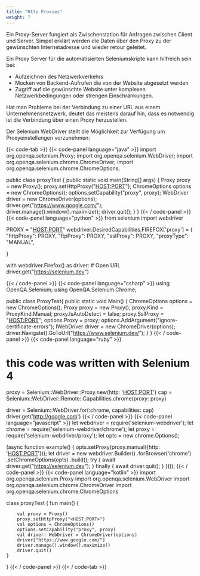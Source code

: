 ```yaml
---
title: "Http Proxies"
weight: 7
---
```


Ein Proxy-Server fungiert als Zwischenstation für Anfragen zwischen
Client und Server. Simpel erklärt werden die Daten über den Proxy zu der
gewünschten Internetadresse und wieder retour geleitet.

Ein Proxy Server für die automatisierten Seleniumskripte kann hilfreich 
sein bei:
- Aufzeichnen des Netzwerkverkehrs
- Mocken von Backend-Aufrufen die von der Website abgesetzt werden
- Zugriff auf die gewünschte Website unter komplexen Netzwerkbedingungen oder 
strengen Einschränkungen.

Hat man Probleme bei der Verbindung zu einer URL aus einem Unternehmensnetzwerk, 
deutet das meistens darauf hin, dass es notwendig ist die Verbindung über
einen Proxy herzustellen.

Der Selenium WebDriver stellt die Möglichkeit zur Verfügung um
Proxyeinstellungen vorzunehmen:

{{< code-tab >}}
  {{< code-panel language="java" >}}
import org.openqa.selenium.Proxy;
import org.openqa.selenium.WebDriver;
import org.openqa.selenium.chrome.ChromeDriver;
import org.openqa.selenium.chrome.ChromeOptions;

public class proxyTest {
  public static void main(String[] args) {
    Proxy proxy = new Proxy();
    proxy.setHttpProxy("<HOST:PORT>");
    ChromeOptions options = new ChromeOptions();
    options.setCapability("proxy", proxy);
    WebDriver driver = new ChromeDriver(options);
    driver.get("https://www.google.com/");
    driver.manage().window().maximize();
    driver.quit();
  }
}
  {{< / code-panel >}}
  {{< code-panel language="python" >}}
from selenium import webdriver

PROXY = "<HOST:PORT>"
webdriver.DesiredCapabilities.FIREFOX['proxy'] = {
    "httpProxy": PROXY,
    "ftpProxy": PROXY,
    "sslProxy": PROXY,
    "proxyType": "MANUAL",

}

with webdriver.Firefox() as driver:
    # Open URL
    driver.get("https://selenium.dev")

  {{< / code-panel >}}
  {{< code-panel language="csharp" >}}
using OpenQA.Selenium;
using OpenQA.Selenium.Chrome;

public class ProxyTest{
  public static void Main() {
    ChromeOptions options = new ChromeOptions();
    Proxy proxy = new Proxy();
    proxy.Kind = ProxyKind.Manual;
    proxy.IsAutoDetect = false;
    proxy.SslProxy = "<HOST:PORT>";
    options.Proxy = proxy;
    options.AddArgument("ignore-certificate-errors");
    IWebDriver driver = new ChromeDriver(options);
    driver.Navigate().GoToUrl("https://www.selenium.dev/");
  }
}
  {{< / code-panel >}}
  {{< code-panel language="ruby" >}}
# this code was written with Selenium 4

proxy = Selenium::WebDriver::Proxy.new(http: '<HOST:PORT>')
cap   = Selenium::WebDriver::Remote::Capabilities.chrome(proxy: proxy)

driver = Selenium::WebDriver.for(:chrome, capabilities: cap)
driver.get('http://google.com')
  {{< / code-panel >}}
  {{< code-panel language="javascript" >}}
let webdriver = require('selenium-webdriver');
let chrome = require('selenium-webdriver/chrome');
let proxy = require('selenium-webdriver/proxy');
let opts = new chrome.Options();

(async function example() {
  opts.setProxy(proxy.manual({http: '<HOST:PORT>'}));
  let driver = new webdriver.Builder()
    .forBrowser('chrome')
    .setChromeOptions(opts)
    .build();
  try {
    await driver.get("https://selenium.dev");
  }
  finally {
   await driver.quit();
  }
}());
  {{< / code-panel >}}
  {{< code-panel language="kotlin" >}}
import org.openqa.selenium.Proxy
import org.openqa.selenium.WebDriver
import org.openqa.selenium.chrome.ChromeDriver
import org.openqa.selenium.chrome.ChromeOptions

class proxyTest {
    fun main() {

        val proxy = Proxy()
        proxy.setHttpProxy("<HOST:PORT>")
        val options = ChromeOptions()
        options.setCapability("proxy", proxy)
        val driver: WebDriver = ChromeDriver(options)
        driver["https://www.google.com/"]
        driver.manage().window().maximize()
        driver.quit()
    }
}
  {{< / code-panel >}}
{{< / code-tab >}}
